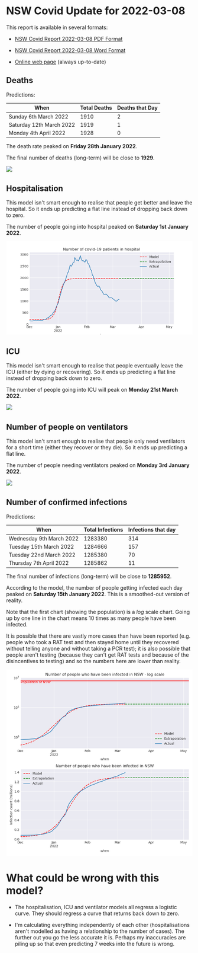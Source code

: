 # NSW Covid Update for 2022-03-08

This report is available in several formats:

- [NSW Covid Report 2022-03-08 PDF Format](https://github.com/solresol/yet-another-pandemic-prediction/raw/main/output/2022-03-08/nsw-covid-report-2022-03-08.pdf)

- [NSW Covid Report 2022-03-08 Word Format](https://github.com/solresol/yet-another-pandemic-prediction/raw/main/output/2022-03-08/nsw-covid-report-2022-03-08.docx)

- [Online web page](https://github.com/solresol/yet-another-pandemic-prediction/tree/main/output/README.md) (always up-to-date)

## Deaths

Predictions:

| When | Total Deaths | Deaths that Day |
| ---- | ------------ | --------------- |
| Sunday 6th March 2022 | 1910 | 2 |
| Saturday 12th March 2022 | 1919 | 1 |
| Monday 4th April 2022 | 1928 | 0 |

The death rate peaked on **Friday 28th January 2022**.

The final number of deaths (long-term) will
be close to **1929**.

![](2022-03-08/deaths.png)



## Hospitalisation

This model isn't smart enough to realise that people get better and leave the hospital.
So it ends up predicting a flat line instead of dropping back down to zero.

The number of people going into hospital peaked on **Saturday 1st January 2022**.

![](2022-03-08/hospitalisation.png)

## ICU

This model isn't smart enough to realise that people eventually leave the ICU
(either by dying or recovering).
So it ends up predicting a flat line instead of dropping back down to zero.

The number of people going into ICU will peak on **Monday 21st March 2022**.

![](2022-03-08/icu.png)

## Number of people on ventilators

This model isn't smart enough to realise that people only need ventilators for
a short time (either they recover or they die). So it ends up predicting a flat line.

The number of people needing ventilators peaked on **Monday 3rd January 2022**.

![](2022-03-08/ventilators.png)

## Number of confirmed infections

Predictions:

| When | Total Infections | Infections that day |
| ---- | ------------ | --------------- |
| Wednesday 9th March 2022 | 1283380 | 314 |
| Tuesday 15th March 2022 | 1284666 | 157 |
| Tuesday 22nd March 2022 | 1285380 | 70 |
| Thursday 7th April 2022 | 1285862 | 11 |

The final number of infections (long-term) will
be close to **1285952**.


According to the model, the number of people getting infected each day peaked on **Saturday 15th January 2022**. This is a smoothed-out version of reality.

Note that the first chart (showing the population) is a *log* scale chart. Going up by one line in the chart means 10 times as many people have been infected. 

It is possible that there are vastly more cases than have been
reported (e.g. people who took a RAT test and then stayed home until
they recovered without telling anyone and without taking a PCR test);
it is also possible that people aren't testing (because they can't get
RAT tests and because of the disincentives to testing) and so the
numbers here are lower than reality.


![](2022-03-08/infection.png)



# What could be wrong with this model?

- The hospitalisation, ICU and ventilator models all regress a logistic curve. They
should regress a curve that returns back down to zero.

- I'm calculating everything independently of each other (hospitalisations aren't modelled as having a relationship to the number of cases). The further out you go the less accurate it is. Perhaps my inaccuracies are piling up so that even predicting 7 weeks into the future is wrong.

